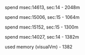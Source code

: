spend msec:14613, sec:14 - 2048m

spend msec:15006, sec:15 - 1064m

spend msec:15152, sec:15 - 1300m

spend msec:14027, sec:14 - 1382m

used memory (visualVm) - 1382